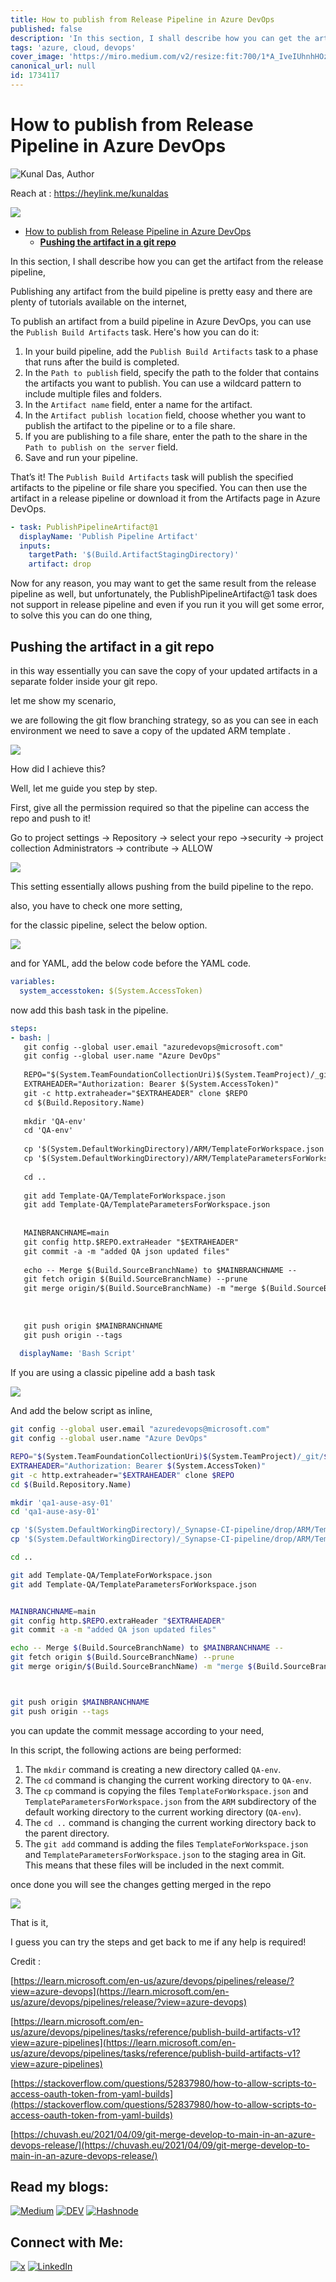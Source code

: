 ```yaml
---
title: How to publish from Release Pipeline in Azure DevOps
published: false
description: 'In this section, I shall describe how you can get the artifact from the release pipeline.'
tags: 'azure, cloud, devops'
cover_image: 'https://miro.medium.com/v2/resize:fit:700/1*A_IveIUhnhHOzi_a04hecA.png'
canonical_url: null
id: 1734117
---
```


# How to publish from Release Pipeline in Azure DevOps

![Kunal Das, Author](https://miro.medium.com/v2/resize:fill:44:44/1*kfaefcgQPHrPsNobjuiiSg.jpeg)

<!-- markdown-link-check-disable -->
Reach at : https://heylink.me/kunaldas
<!-- markdown-link-check-enable -->


![](https://miro.medium.com/v2/resize:fit:700/1*A_IveIUhnhHOzi_a04hecA.png)

- [How to publish from Release Pipeline in Azure DevOps](#how-to-publish-from-release-pipeline-in-azure-devops)
  - [**Pushing the artifact in a git repo**](#pushing-the-artifact-in-a-git-repo)


In this section, I shall describe how you can get the artifact from the release pipeline,

Publishing any artifact from the build pipeline is pretty easy and there are plenty of tutorials available on the internet,

To publish an artifact from a build pipeline in Azure DevOps, you can use the `Publish Build Artifacts` task. Here's how you can do it:

1.  In your build pipeline, add the `Publish Build Artifacts` task to a phase that runs after the build is completed.
2.  In the `Path to publish` field, specify the path to the folder that contains the artifacts you want to publish. You can use a wildcard pattern to include multiple files and folders.
3.  In the `Artifact name` field, enter a name for the artifact.
4.  In the `Artifact publish location` field, choose whether you want to publish the artifact to the pipeline or to a file share.
5.  If you are publishing to a file share, enter the path to the share in the `Path to publish on the server` field.
6.  Save and run your pipeline.

That’s it! The `Publish Build Artifacts` task will publish the specified artifacts to the pipeline or file share you specified. You can then use the artifact in a release pipeline or download it from the Artifacts page in Azure DevOps.
```yaml
- task: PublishPipelineArtifact@1
  displayName: 'Publish Pipeline Artifact'
  inputs:
    targetPath: '$(Build.ArtifactStagingDirectory)'
    artifact: drop
```

Now for any reason, you may want to get the same result from the release pipeline as well, but unfortunately, the PublishPipelineArtifact@1 task does not support in release pipeline and even if you run it you will get some error, to solve this you can do one thing,

## **Pushing the artifact in a git repo**

in this way essentially you can save the copy of your updated artifacts in a separate folder inside your git repo.

let me show my scenario,

we are following the git flow branching strategy, so as you can see in each environment we need to save a copy of the updated ARM template .

![](https://miro.medium.com/v2/resize:fit:700/1*N02QCq_JlDm7I_FWyNanSg.png)

How did I achieve this?

Well, let me guide you step by step.

First, give all the permission required so that the pipeline can access the repo and push to it!

Go to project settings → Repository → select your repo →security → project collection Administrators → contribute → ALLOW

![](https://miro.medium.com/v2/resize:fit:700/1*AlJk6VeImXA3urf7XfHt_Q.png)

This setting essentially allows pushing from the build pipeline to the repo.

also, you have to check one more setting,

for the classic pipeline, select the below option.

![](https://miro.medium.com/v2/resize:fit:328/1*ImXJ-rMt4oEHY9BAHriYaw.png)

and for YAML, add the below code before the YAML code.

```yaml
variables:
  system_accesstoken: $(System.AccessToken)
```

now add this bash task in the pipeline.
```yaml
steps:
- bash: |
   git config --global user.email "azuredevops@microsoft.com"
   git config --global user.name "Azure DevOps"
   
   REPO="$(System.TeamFoundationCollectionUri)$(System.TeamProject)/_git/$(Build.Repository.Name)"
   EXTRAHEADER="Authorization: Bearer $(System.AccessToken)"
   git -c http.extraheader="$EXTRAHEADER" clone $REPO 
   cd $(Build.Repository.Name)
   
   mkdir 'QA-env'
   cd 'QA-env'
   
   cp '$(System.DefaultWorkingDirectory)/ARM/TemplateForWorkspace.json' .
   cp '$(System.DefaultWorkingDirectory)/ARM/TemplateParametersForWorkspace.json' .
   
   cd ..
   
   git add Template-QA/TemplateForWorkspace.json
   git add Template-QA/TemplateParametersForWorkspace.json
   
   
   MAINBRANCHNAME=main
   git config http.$REPO.extraHeader "$EXTRAHEADER"
   git commit -a -m "added QA json updated files"
   
   echo -- Merge $(Build.SourceBranchName) to $MAINBRANCHNAME --
   git fetch origin $(Build.SourceBranchName) --prune
   git merge origin/$(Build.SourceBranchName) -m "merge $(Build.SourceBranchName) to $MAINBRANCHNAME" --no-ff --allow-unrelated-histories
   
   
   
   git push origin $MAINBRANCHNAME
   git push origin --tags
   
  displayName: 'Bash Script'
```

If you are using a classic pipeline add a bash task

![](https://miro.medium.com/v2/resize:fit:700/1*dKCLnmrNT6qGFCkxWOYD6A.png)

And add the below script as inline,

```bash
git config --global user.email "azuredevops@microsoft.com"
git config --global user.name "Azure DevOps"

REPO="$(System.TeamFoundationCollectionUri)$(System.TeamProject)/_git/$(Build.Repository.Name)"
EXTRAHEADER="Authorization: Bearer $(System.AccessToken)"
git -c http.extraheader="$EXTRAHEADER" clone $REPO 
cd $(Build.Repository.Name)

mkdir 'qa1-ause-asy-01'
cd 'qa1-ause-asy-01'

cp '$(System.DefaultWorkingDirectory)/_Synapse-CI-pipeline/drop/ARM/TemplateForWorkspace.json' .
cp '$(System.DefaultWorkingDirectory)/_Synapse-CI-pipeline/drop/ARM/TemplateParametersForWorkspace.json' .

cd ..

git add Template-QA/TemplateForWorkspace.json
git add Template-QA/TemplateParametersForWorkspace.json


MAINBRANCHNAME=main
git config http.$REPO.extraHeader "$EXTRAHEADER"
git commit -a -m "added QA json updated files"

echo -- Merge $(Build.SourceBranchName) to $MAINBRANCHNAME --
git fetch origin $(Build.SourceBranchName) --prune
git merge origin/$(Build.SourceBranchName) -m "merge $(Build.SourceBranchName) to $MAINBRANCHNAME" --no-ff --allow-unrelated-histories



git push origin $MAINBRANCHNAME
git push origin --tags
```

you can update the commit message according to your need,

In this script, the following actions are being performed:

1.  The `mkdir` command is creating a new directory called `QA-env`.
2.  The `cd` command is changing the current working directory to `QA-env`.
3.  The `cp` command is copying the files `TemplateForWorkspace.json` and `TemplateParametersForWorkspace.json` from the `ARM` subdirectory of the default working directory to the current working directory (`QA-env`).
4.  The `cd ..` command is changing the current working directory back to the parent directory.
5.  The `git add` command is adding the files `TemplateForWorkspace.json` and `TemplateParametersForWorkspace.json` to the staging area in Git. This means that these files will be included in the next commit.

once done you will see the changes getting merged in the repo

![](https://miro.medium.com/v2/resize:fit:700/1*uFy8Cz23_1TFnnbKBoOCEQ.png)

That is it,

I guess you can try the steps and get back to me if any help is required!

Credit :

[https://learn.microsoft.com/en-us/azure/devops/pipelines/release/?view=azure-devops](https://learn.microsoft.com/en-us/azure/devops/pipelines/release/?view=azure-devops)

[https://learn.microsoft.com/en-us/azure/devops/pipelines/tasks/reference/publish-build-artifacts-v1?view=azure-pipelines](https://learn.microsoft.com/en-us/azure/devops/pipelines/tasks/reference/publish-build-artifacts-v1?view=azure-pipelines)

[https://stackoverflow.com/questions/52837980/how-to-allow-scripts-to-access-oauth-token-from-yaml-builds](https://stackoverflow.com/questions/52837980/how-to-allow-scripts-to-access-oauth-token-from-yaml-builds)

[https://chuvash.eu/2021/04/09/git-merge-develop-to-main-in-an-azure-devops-release/](https://chuvash.eu/2021/04/09/git-merge-develop-to-main-in-an-azure-devops-release/)


## Read my blogs:
[![Medium](https://i.imgur.com/TgYYM9w.png)](https://kunaldaskd.medium.com)
[![DEV](https://i.imgur.com/bp3qHWb.png)](https://dev.to/kunaldas)
[![Hashnode](https://i.imgur.com/iwZwo2S.png)](https://kunaldas.hashnode.dev)

## Connect with Me:
[![x](https://i.imgur.com/VaorXDP.png)](https://x.com/kunald_official)
[![LinkedIn](https://i.imgur.com/ktIHVxm.png)](https://linkedin.com/in/kunaldaskd)

